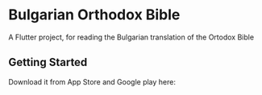 # Bulgarian Orthodox Bible

A Flutter project, for reading the Bulgarian translation of the Ortodox Bible

## Getting Started
Download it from App Store and Google play here: